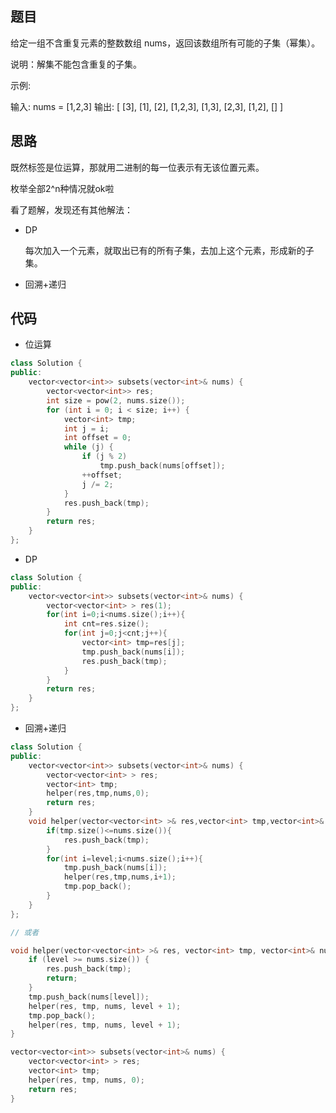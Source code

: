 ## 题目

给定一组不含重复元素的整数数组 nums，返回该数组所有可能的子集（幂集）。

说明：解集不能包含重复的子集。

示例:

输入: nums = [1,2,3]
输出:
[
  [3],
  [1],
  [2],
  [1,2,3],
  [1,3],
  [2,3],
  [1,2],
  []
]

## 思路

既然标签是位运算，那就用二进制的每一位表示有无该位置元素。

枚举全部2^n种情况就ok啦

看了题解，发现还有其他解法：

- DP

	每次加入一个元素，就取出已有的所有子集，去加上这个元素，形成新的子集。
	
- 回溯+递归

## 代码

- 位运算
```cpp
class Solution {
public:
    vector<vector<int>> subsets(vector<int>& nums) {
        vector<vector<int>> res;
        int size = pow(2, nums.size());
        for (int i = 0; i < size; i++) {
            vector<int> tmp;
            int j = i;
            int offset = 0;
            while (j) {
                if (j % 2)
                    tmp.push_back(nums[offset]);
                ++offset;
                j /= 2;
            }
            res.push_back(tmp);
        }
        return res;
    }
};
```

- DP

```cpp
class Solution {
public:
    vector<vector<int>> subsets(vector<int>& nums) {
        vector<vector<int> > res(1);
        for(int i=0;i<nums.size();i++){
            int cnt=res.size();
            for(int j=0;j<cnt;j++){
                vector<int> tmp=res[j];
                tmp.push_back(nums[i]);
                res.push_back(tmp);
            }
        }
        return res;
    }
};
```

- 回溯+递归

```cpp
class Solution {
public:
    vector<vector<int>> subsets(vector<int>& nums) {
        vector<vector<int> > res;
        vector<int> tmp;
        helper(res,tmp,nums,0);
        return res;
    }
    void helper(vector<vector<int> >& res,vector<int> tmp,vector<int>& nums,int level){
        if(tmp.size()<=nums.size()){
            res.push_back(tmp);
        }
        for(int i=level;i<nums.size();i++){
            tmp.push_back(nums[i]);
            helper(res,tmp,nums,i+1);
            tmp.pop_back();
        }
    }
};

// 或者

void helper(vector<vector<int> >& res, vector<int> tmp, vector<int>& nums, int level) {
	if (level >= nums.size()) {
		res.push_back(tmp);
		return;
	}
	tmp.push_back(nums[level]);
	helper(res, tmp, nums, level + 1);
	tmp.pop_back();
	helper(res, tmp, nums, level + 1);
}

vector<vector<int>> subsets(vector<int>& nums) {
	vector<vector<int> > res;
	vector<int> tmp;
	helper(res, tmp, nums, 0);
	return res;
}